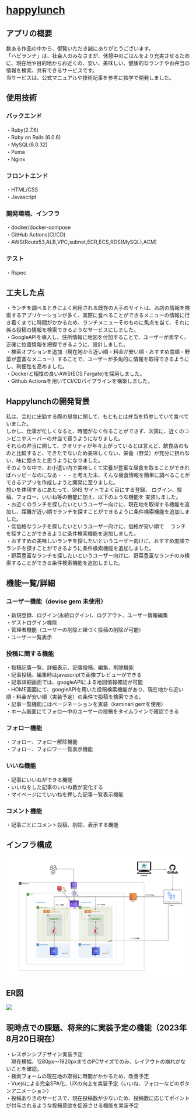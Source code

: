 # <a href="https://haplunch.com//">happylunch</a>

## アプリの概要
数ある作品の中から、御覧いただき誠にありがとうございます。<br>
「ハピランチ」は、社会人のみなさまが、休憩中のごはんをより充実させるために、現在地や目的地からお近くの、安い、美味しい、健康的なランチやお弁当の情報を検索、共有できるサービスです。<br>
当サービスは、公式マニュアルや技術記事を参考に独学で開発しました。<br>
## 使用技術
### バックエンド
・Ruby(2.7.6)<br>
・Ruby on Rails (6.0.6)<br>
・MySQL(8.0.32)<br>
・Puma<br>
・Nginx<br>
### フロントエンド
・HTML/CSS<br>
・Javascript<br>
### 開発環境、インフラ
・docker/docker-compose<br>
・GitHub Actions(CI/CD)<br>
・AWS(Route53,ALB,VPC,subnet,ECR,ECS,RDS(MySQL),ACM)<br>
### テスト
・Rspec<br>
## 工夫した点
・ランチを調べるときによく利用される既存の大手のサイトは、お店の情報を検索するアプリケーションが多く、実際に食べることができるメニューの情報に行き着くまでに時間がかかるため、ランチメニューそのものに焦点を当て、それに係る投稿の情報を検索できるようなサービスにしました。
<br>
・GoogleAPIを導入し、住所情報に地図を付加することで、ユーザーが素早く、正確に位置情報を把握できるように、設計しました。<br>
・検索オプションを追加（現在地から近い順・料金が安い順・おすすめ度順・野菜が豊富なメニュー）することで、ユーザーが多角的に情報を取得できるようにし、利便性を高めました。<br>
・Dockerと相性の良いAWS(ECS Fargate)を採用しました。<br>
・Github Actionsを用いてCI/CDパイプラインを構築しました。<br>
## Happylunchの開発背景
私は、会社に出勤する際の昼食に関して、もともとは弁当を持参していて食べていました。<br>
しかし、仕事が忙しくなると、時間がなく作ることができず、次第に、近くのコンビニやスーパーの弁当で買うようになりました。<br>
それらの弁当に関して、クオリティが年々上がっているとは言えど、飲食店のものと比較すると、できたでないため美味しくない、栄養（野菜）が充分に摂れない、味に飽きたと思うようになりました。<br>
そのような中で、お小遣い内で美味しくて栄養が豊富な昼食を取ることができればハッピーなのになあ・・・と考えた末、そんな昼食情報を簡単に調べることができるアプリを作成しようと開発に至りました。
<br>
想いを体現するにあたって、SNS サイトでよく目にする登録、 ログイン、投稿、フォロー、いいね等の機能に加え、以下のような機能を
実装しました。
<br>
・お近くのランチを探したいというユーザー向けに、現在地を取得する機能を追加し、距離が近い順でランチを探すことができるように条件検索機能を追加しました。
<br>
・低価格なランチを探したいというユーザー向けに、価格が安い順で
　ランチを探すことができるように条件検索機能を追加しました。
<br>
・おすすめの美味しいランチを探したいというユーザー向けに、おすすめ度順でランチを探すことができるように条件検索機能を追加しました。
<br>
・野菜豊富なランチを探したいというユーザー向けに、野菜豊富なランチのみ検索することができる条件検索機能を追加しました。
<br>

## 機能一覧/詳細
### ユーザー機能（devise gem 未使用）
・新規登録、ログイン(永続ログイン)、ログアウト、ユーザー情報編集<br>
・ゲストログイン機能<br>
・管理者機能（ユーザーの削除と紐づく投稿の削除が可能）<br>
・ユーザー一覧表示<br>
### 投稿に関する機能
・投稿記事一覧、詳細表示、記事投稿、編集、削除機能<br>
・記事投稿、編集時はjavascriptで画像プレビューができる<br>
・記事詳細画面では、googleAPIによる地図情報確認が可能<br>
・HOME画面にて、googleAPIを用いた投稿検索機能があり、現在地から近い順・料金が安い順（実装予定）の条件で投稿を検索できる。<br>
・記事一覧機能にはページネーションを実装（kaminari gemを使用）<br>
・ホーム画面にてフォロー中のユーザーの投稿をタイムラインで確認できる<br>
### フォロー機能
・フォロー、フォロー解除機能<br>
・フォロー、フォロワー一覧表示機能<br>
### いいね機能
・記事にいいねができる機能<br>
・いいねをした記事のいいね数が変化する<br>
・マイページにていいねを押した記事一覧表示機能<br>
### コメント機能
・記事ごとにコメント投稿、削除、表示する機能<br>
## インフラ構成
<img src= '/README_images/インフラ構成図1.png' >

## ER図
<img src= '/README_images/ER図1.png' >

## 現時点での課題、将来的に実装予定の機能（2023年8月20日現在）
・レスポンシブデザイン実装予定<br>
　現在横幅、1280px〜1920pxまでのPCサイズでのみ、レイアウトの崩れがないことを確認。
<br>
・検索フォームの現在地の取得に時間がかかるため、改善予定<br>
・Vuejsによる完全SPA化、UXの向上を実装予定（いいね、フォローなどのボタンアニメーション）<br>
・投稿ありきのサービスで、現在投稿数が少ないため、投稿数に応じてポイントが付与されるような投稿意欲を促進させる機能を実装予定<br>